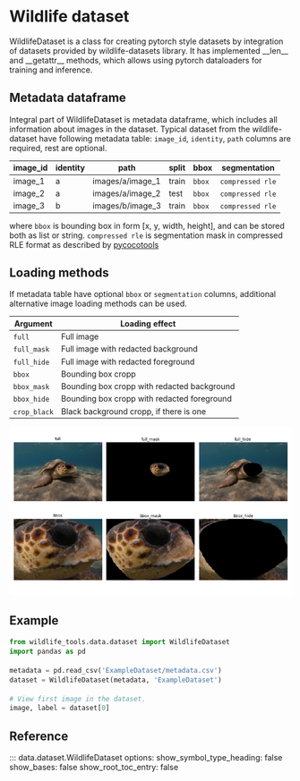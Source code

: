 # Wildlife dataset

WildlifeDataset is a class for creating pytorch style datasets by integration of datasets provided by wildlife-datasets library. It has implemented \_\_len\_\_ and \_\_getattr\_\_ methods, which allows using pytorch dataloaders for training and inference.


## Metadata dataframe
Integral part of WildlifeDataset is metadata dataframe, which includes all information about images in the dataset.
Typical dataset from the wildlife-dataset have following metadata table:
`image_id`, `identity`, `path` columns are required, rest are optional.


| image_id | identity |    path          | split |           bbox | segmentation |
| --------- | ------- |     -------      |  ---- |     -------    |     -------    |
| image_1   | a       | images/a/image_1 | train | `bbox` | `compressed rle` |
| image_2   | a       | images/a/image_2 | test  | `bbox` | `compressed rle` |
| image_3   | b       | images/b/image_3 | train | `bbox` | `compressed rle` |


where `bbox` is bounding box in form [x, y, width, height], and can be stored both as list or string. `compressed rle` is segmentation mask in compressed RLE format as described by [pycocotools](https://pypi.org/project/pycocotools/)

## Loading methods
If metadata table have optional `bbox` or `segmentation` columns, additional alternative image loading methods can be used.

| Argument | Loading effect |
| --------- | ------- |
| `full`        | Full image |
| `full_mask`   | Full image with redacted background |
| `full_hide`   | Full image with redacted foreground |
| `bbox`        | Bounding box cropp |
| `bbox_mask`   | Bounding box cropp with redacted background |
| `bbox_hide`   | Bounding box cropp with redacted foreground |
| `crop_black`  | Black background cropp, if there is one |

![Image loading methods](figures/loading_methods.png)



## Example

```python
from wildlife_tools.data.dataset import WildlifeDataset
import pandas as pd

metadata = pd.read_csv('ExampleDataset/metadata.csv')
dataset = WildlifeDataset(metadata, 'ExampleDataset')

# View first image in the dataset.
image, label = dataset[0]

```


## Reference
::: data.dataset.WildlifeDataset
    options:
      show_symbol_type_heading: false
      show_bases: false
      show_root_toc_entry: false